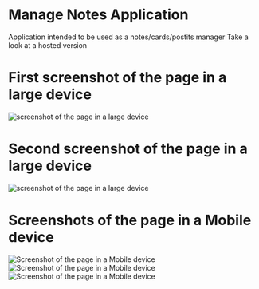 # Manage Notes Application
  Application intended to be used as a notes/cards/postits manager
  Take a look at a hosted version
# First screenshot of the page in a large device
![screenshot of the page in a large device](http://res.cloudinary.com/dq5anctrd/image/upload/v1500423569/print1_jex0xo.png)

# Second screenshot of the page in a large device
![screenshot of the page in a large device](http://res.cloudinary.com/dq5anctrd/image/upload/v1500423831/print2_dbnrmh.png)

# Screenshots of the page in a Mobile device 
![Screenshot of the page in a Mobile device ](http://res.cloudinary.com/dq5anctrd/image/upload/v1500423829/print4_dwnhmr.png)
![Screenshot of the page in a Mobile device](http://res.cloudinary.com/dq5anctrd/image/upload/v1500423830/print5_raa5mr.png)
![Screenshot of the page in a Mobile device](http://res.cloudinary.com/dq5anctrd/image/upload/v1500423830/print3_nnbt65.png)
